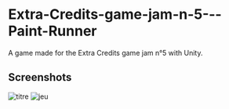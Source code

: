 # Extra-Credits-game-jam-n-5---Paint-Runner
A game made for the Extra Credits game jam n°5 with Unity.


## Screenshots

![titre](https://user-images.githubusercontent.com/23258134/126865190-8a3f9851-583f-437c-92f3-c93e505b60da.png)
![jeu](https://user-images.githubusercontent.com/23258134/126865187-0d6404b5-d096-4230-8fe2-bfe0492c3bc3.png)
